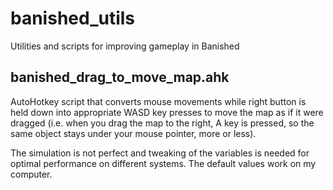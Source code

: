 # banished_utils
Utilities and scripts for improving gameplay in Banished

## banished_drag_to_move_map.ahk
AutoHotkey script that converts mouse movements while right button is held down into appropriate WASD key presses to move the map as if it were dragged (i.e. when you drag the map to the right, A key is pressed, so the same object stays under your mouse pointer, more or less).

The simulation is not perfect and tweaking of the variables is needed for optimal performance on different systems. The default values work on my computer.
